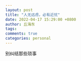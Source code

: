 ```yaml
---
layout: post
title: "人无远虑，必有近忧"
date: 2022-04-17 15:29:00 +0800
author: 丘海东 
tags: 
comments: true
categories: personal
---
```

别纠结那些琐事
